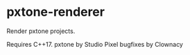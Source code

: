 # pxtone-renderer
Render pxtone projects.

Requires C++17.
pxtone by Studio Pixel
bugfixes by Clownacy
